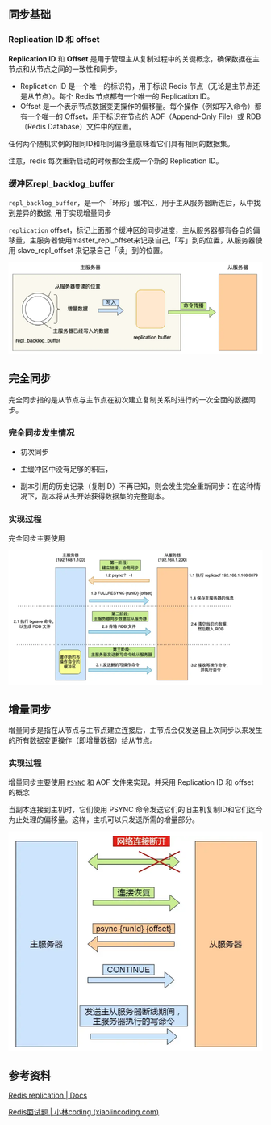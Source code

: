 ## 同步基础

### **Replication ID 和 offset**

**Replication ID** 和 **Offset** 是用于管理主从复制过程中的关键概念，确保数据在主节点和从节点之间的一致性和同步。

- Replication ID 是一个唯一的标识符，用于标识 Redis 节点（无论是主节点还是从节点）。每个 Redis 节点都有一个唯一的 Replication ID。
- Offset 是一个表示节点数据变更操作的偏移量。每个操作（例如写入命令）都有一个唯一的 Offset，用于标识在节点的 AOF（Append-Only File）或 RDB（Redis Database）文件中的位置。

任何两个随机实例的相同ID和相同偏移量意味着它们具有相同的数据集。

注意，redis 每次重新启动的时候都会生成一个新的 Replication ID。



### 缓冲区**repl_backlog_buffer**

`repl_backlog_buffer`，是一个「环形」缓冲区，用于主从服务器断连后，从中找到差异的数据;  用于实现增量同步

`replication` offset，标记上面那个缓冲区的同步进度，主从服务器都有各自的偏移量，主服务器使用master_repl_offset来记录自己,「写」到的位置，从服务器使用 slave_repl_offset 来记录自己「读」到的位置。

![image-20240902170708358](images/image-20240902170708358.png)



## 完全同步

完全同步指的是从节点与主节点在初次建立复制关系时进行的一次全面的数据同步。

### 完全同步发生情况

- 初次同步

- 主缓冲区中没有足够的积压，
- 副本引用的历史记录（复制ID）不再已知，则会发生完全重新同步：在这种情况下，副本将从头开始获得数据集的完整副本。



### 实现过程

完全同步主要使用 

![image-20240902165759938](images/image-20240902165759938.png)



## 增量同步

 增量同步是指在从节点与主节点建立连接后，主节点会仅发送自上次同步以来发生的所有数据变更操作（即增量数据）给从节点。





### 实现过程

增量同步主要使用  [`PSYNC`](https://redis.io/commands/psync) 和 AOF 文件来实现，并采用 Replication ID 和 offset 的概念

当副本连接到主机时，它们使用 PSYNC 命令发送它们的旧主机复制ID和它们迄今为止处理的偏移量。这样，主机可以只发送所需的增量部分。

<img src="images/image-20240902170332025.png" alt="image-20240902170332025" style="zoom:80%;" />





## 参考资料

[Redis replication | Docs](https://redis.io/docs/latest/operate/oss_and_stack/management/replication/#important-facts-about-redis-replication)

[Redis面试题 | 小林coding (xiaolincoding.com)](https://xiaolincoding.com/interview/redis.html#redis主从同步中的增量和完全同步怎么实现)